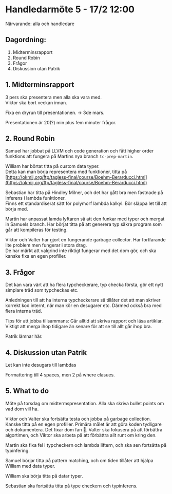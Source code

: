 # Handledarmöte 5 - 17/2 12:00

Närvarande: alla och handledare

## Dagordning:
1. Midterminsrapport
2. Round Robin
3. Frågor
4. Diskussion utan Patrik

## 1. Midterminsrapport
3 pers ska presentera men alla ska vara med.\
Viktor ska bort veckan innan.

Fixa en dryrun till presentationen. -> 3de mars.

Presentationen är 20(?) min plus fem minuter frågor.

## 2. Round Robin
Samuel har jobbat på LLVM och code generation och fått higher order funktions
att fungera på Martins nya branch `tc-prep-martin`.

William har börtat titta på custom data typer.\
Detta kan man börja representera med funktioner, titta på
[https://okmij.org/ftp/tagless-final/course/Boehm-Berarducci.html](https://okmij.org/ftp/tagless-final/course/Boehm-Berarducci.html)

Sebastian har titta på Hindley Milner, och det har gått bra men fastnade
på inferens i lambda funktioner.\
Finns ett standardiserat sätt för polymorf lambda kalkyl. 
Bör släppa let till att börja med.

Martin har anpassat lamda lyftaren så att den funkar med typer och mergat in 
Samuels branch. Har börjat titta på att generera typ säkra program som 
går att kompileras för testing.

Viktor och Valter har gjort en fungerande garbage collector.
Har fortfarande lite problem men fungerar i stora drag.\
De har märkt att valgrind inte riktigt fungerar med det dom gör, och ska 
kanske fixa en egen profiller.

## 3. Frågor
Det kan vara värt att ha flera typcheckerare, 
typ checka första, gör ett nytt simplare träd som typcheckas etc.

Anledningen till att ha interna typcheckerare så tillåter det att man 
skriver korrekt kod internt, när man kör en desugarer etc. Därmed också
bra med flera interna träd.

Tips för att jobba tillsammans: Går alltid att skriva rapport och 
läsa artiklar. Viktigt att merga ihop tidigare än senare för att se till
allt går ihop bra.

Patrik lämnar här.

## 4. Diskussion utan Patrik
Let kan inte desugars till lambdas

Formattering till 4 spaces, men 2 på where clasues.

## 5. What to do
Möte på torsdag om midtermspresentation. Alla ska skriva bullet points om vad
dom vill ha.

Viktor och Valter ska fortsätta testa och jobba på garbage collection.
Kanske titta på en egen profiller. Primära målet är att göra koden
tydligare och dokumentera. Det fixar dom fan 💪.
Valter ska fokusera på att förbättra algortimen, och Viktor ska 
arbeta på att förbättra allt runt om kring den. 

Martin ska fixa fel i typcheckern och lambda liftern, och ska sen 
fortsätta på typinfering.

Samuel börjar titta på pattern matching, och om tiden tillåter att
hjälpa William med data typer.

William ska börja titta på datar typer.

Sebastian ska fortsätta titta på type checkern och typinferens.
